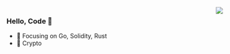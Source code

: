 <img align="right" src="https://github-readme-stats.vercel.app/api?username=zach030&show_icons=true&icon_color=CE1D2D&text_color=718096&bg_color=ffffff&hide_title=true" />

### Hello, Code 👋

- :orange_book: Focusing on Go, Solidity, Rust
- :ram: Crypto
